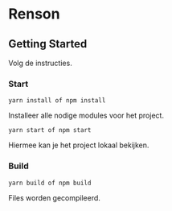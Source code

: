 # Renson


## Getting Started

Volg de instructies.

### Start

```
yarn install of npm install
```
Installeer alle nodige modules voor het project.

```
yarn start of npm start
```
Hiermee kan je het project lokaal bekijken.

### Build

```
yarn build of npm build
```
Files worden gecompileerd.
